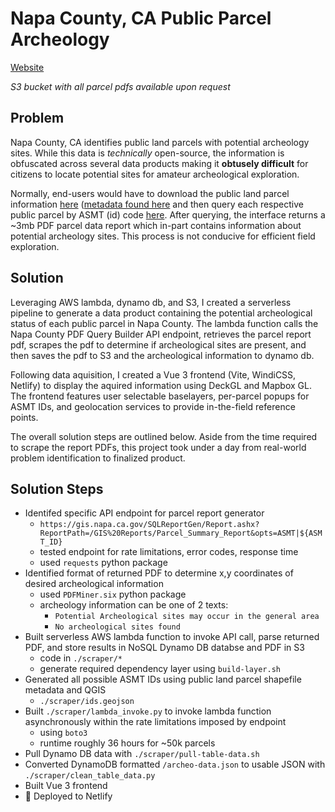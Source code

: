 # Napa County, CA Public Parcel Archeology

[Website](https://napa-archeology.netlify.app/)

*S3 bucket with all parcel pdfs available upon request*

## Problem

Napa County, CA identifies public land parcels with potential archeology sites. While this data is *technically* open-source, the information is obfuscated across several data products making it **obtusely difficult** for citizens to locate potential sites for amateur archeological exploration.

Normally, end-users would have to download the public land parcel information [here](https://gis.napa.ca.gov/giscatalog/catalog_xml.asp?srch_opt=all&db_name=x&theme=x&sort_order=layer&meta_style=fgdc&submit=Submit) ([metadata found here](https://gis.napa.ca.gov/giscatalog/viewXML.asp?Name=MAINGIS.GIS.PARCELS_PUBLIC&meta_style=fgdc) and then query each respective public parcel by ASMT (id) code [here](https://www.countyofnapa.org/1935/Parcel-Data-Report). After querying, the interface returns a ~3mb PDF parcel data report which in-part contains information about potential archeology sites. This process is not conducive for efficient field exploration.

## Solution

Leveraging AWS lambda, dynamo db, and S3, I created a serverless pipeline to generate a data product containing the potential archeological status of each public parcel in Napa County. The lambda function calls the Napa County PDF Query Builder API endpoint, retrieves the parcel report pdf, scrapes the pdf to determine if archeological sites are present, and then saves the pdf to S3 and the archeological information to dynamo db.

Following data aquisition, I created a Vue 3 frontend (Vite, WindiCSS, Netlify) to display the aquired information using DeckGL and Mapbox GL. The frontend features user selectable baselayers, per-parcel popups for ASMT IDs, and geolocation services to provide in-the-field reference points.

The overall solution steps are outlined below. Aside from the time required to scrape the report PDFs, this project took under a day from real-world problem identification to finalized product.

## Solution Steps

- Identifed specific API endpoint for parcel report generator
  - `https://gis.napa.ca.gov/SQLReportGen/Report.ashx?ReportPath=/GIS%20Reports/Parcel_Summary_Report&opts=ASMT|${ASMT_ID}`
  - tested endpoint for rate limitations, error codes, response time
  - used `requests` python package
- Identified format of returned PDF to determine x,y coordinates of desired archeological information
  - used `PDFMiner.six` python package
  - archeology information can be one of 2 texts:
    - `Potential Archeological sites may occur in the general area`
    - `No archeological sites found`
- Built serverless AWS lambda function to invoke API call, parse returned PDF, and store results in NoSQL Dynamo DB databse and PDF in S3
  - code in `./scraper/*`
  - generate required dependency layer using `build-layer.sh`
- Generated all possible ASMT IDs using public land parcel shapefile metadata and QGIS
  - `./scraper/ids.geojson`
- Built `./scraper/lambda_invoke.py` to invoke lambda function asynchronously within the rate limitations imposed by endpoint
  - using `boto3`
  - runtime roughly 36 hours for ~50k parcels
- Pull Dynamo DB data with `./scraper/pull-table-data.sh`
- Converted DynamoDB formatted `/archeo-data.json` to usable JSON  with `./scraper/clean_table_data.py`
- Built Vue 3 frontend
- :rocket: Deployed to Netlify
